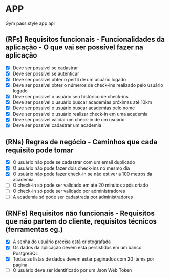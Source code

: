 # APP

Gym pass style app api

## (RFs) Requisitos funcionais - Funcionalidades da aplicação - O que vai ser possível fazer na aplicação

- [x] Deve ser possível se cadastrar
- [x] Deve ser possível se autenticar
- [x] Deve ser possível obter o perfil de um usuário logado
- [x] Deve ser possível obter o números de check-ins realizado pelo usuário
      logado
- [x] Deve ser possível o usuário seu histórico de check-ins
- [x] Deve ser possível o usuário buscar academias próximas até 10km
- [x] Deve ser possível o usuário buscar academias pelo nome
- [x] Deve ser possível o usuário realizar check-in em uma academia
- [x] Deve ser possível validar um check-in de um usuário
- [x] Deve ser possível cadastrar um academia

## (RNs) Regras de negócio - Caminhos que cada requisito pode tomar

- [x] O usuário não pode se cadastrar com um email duplicado
- [x] O usuário não pode fazer dois check-ins no mesmo dia
- [x] O usuário não pode fazer check-in se não estiver a 100 metros da academia
- [ ] O check-in só pode ser validado em até 20 minutos após criado
- [ ] O check-in só pode ser validado por administradores
- [ ] A academia só pode ser cadastrada por administradores

## (RNFs) Requisitos não funcionais - Requisitos que não partem do cliente, requisitos técnicos (ferramentas eg.)

- [x] A senha do usuário precisa está criptografada
- [x] Os dados da aplicação devem está persistidos em um banco PostgreSQL
- [x] Todas as listas de dados devem estar paginados com 20 items por página
- [ ] O usuário deve ser identificado por um Json Web Token
